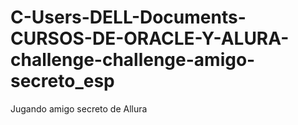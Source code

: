 # C-Users-DELL-Documents-CURSOS-DE-ORACLE-Y-ALURA-challenge-challenge-amigo-secreto_esp
Jugando amigo secreto de Allura
